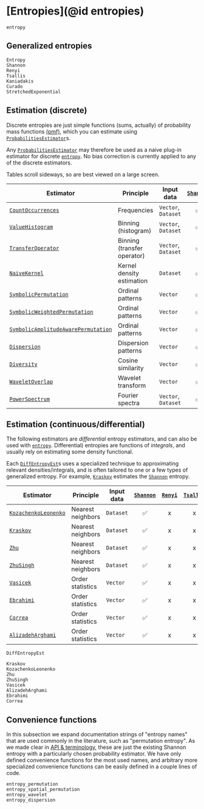 # [Entropies](@id entropies)

```@docs
entropy
```

## Generalized entropies

```@docs
Entropy
Shannon
Renyi
Tsallis
Kaniadakis
Curado
StretchedExponential
```

## Estimation (discrete)

Discrete entropies are just simple functions (sums, actually) of
probability mass functions [(pmf)](https://en.wikipedia.org/wiki/Probability_mass_function),
which you can estimate using [`ProbabilitiesEstimator`](@ref)s.

Any [`ProbabilitiesEstimator`](@ref) may therefore be used as a naive plug-in estimator
for discrete [`entropy`](@ref). No bias correction is currently applied to any of the
discrete estimators.

Tables scroll sideways, so are best viewed on a large screen.

| Estimator                                   | Principle                   | Input data          | [`Shannon`](@ref) | [`Renyi`](@ref) | [`Tsallis`](@ref) | [`Kaniadakis`](@ref) | [`StretchedExponential`](@ref) | [`Curado`](@ref) |
| ------------------------------------------- | --------------------------- | ------------------- | :---------------: | :-------------: | :---------------: | :------------------: | :----------------------------: | :--------------: |
| [`CountOccurrences`](@ref)                  | Frequencies                 | `Vector`, `Dataset` |        ✅         |       ✅        |        ✅         |          ✅          |               ✅               |        ✅        |
| [`ValueHistogram`](@ref)                    | Binning (histogram)         | `Vector`, `Dataset` |        ✅         |       ✅        |        ✅         |          ✅          |               ✅               |        ✅        |
| [`TransferOperator`](@ref)                  | Binning (transfer operator) | `Vector`, `Dataset` |        ✅         |       ✅        |        ✅         |          ✅          |               ✅               |        ✅        |
| [`NaiveKernel`](@ref)                       | Kernel density estimation   | `Dataset`           |        ✅         |       ✅        |        ✅         |          ✅          |               ✅               |        ✅        |
| [`SymbolicPermutation`](@ref)               | Ordinal patterns            | `Vector`            |        ✅         |       ✅        |        ✅         |          ✅          |               ✅               |        ✅        |
| [`SymbolicWeightedPermutation`](@ref)       | Ordinal patterns            | `Vector`            |        ✅         |       ✅        |        ✅         |          ✅          |               ✅               |        ✅        |
| [`SymbolicAmplitudeAwarePermutation`](@ref) | Ordinal patterns            | `Vector`            |        ✅         |       ✅        |        ✅         |          ✅          |               ✅               |        ✅        |
| [`Dispersion`](@ref)                        | Dispersion patterns         | `Vector`            |        ✅         |       ✅        |        ✅         |          ✅          |               ✅               |        ✅        |
| [`Diversity`](@ref)                         | Cosine similarity           | `Vector`            |        ✅         |       ✅        |        ✅         |          ✅          |               ✅               |        ✅        |
| [`WaveletOverlap`](@ref)                    | Wavelet transform           | `Vector`            |        ✅         |       ✅        |        ✅         |          ✅          |               ✅               |        ✅        |
| [`PowerSpectrum`](@ref)                     | Fourier spectra             | `Vector`, `Dataset` |        ✅         |       ✅        |        ✅         |          ✅          |               ✅               |        ✅        |

## Estimation (continuous/differential)

The following estimators are *differential* entropy estimators, and can also be used
with [`entropy`](@ref). Differential) entropies are functions of *integrals*, and usually
rely on estimating some density functional.

Each [`DiffEntropyEst`](@ref)s uses a specialized technique to approximating relevant
densities/integrals, and is often tailored to one or a few types of generalized entropy.
For example, [`Kraskov`](@ref) estimates the [`Shannon`](@ref) entropy.

| Estimator                    | Principle         | Input data | [`Shannon`](@ref) | [`Renyi`](@ref) | [`Tsallis`](@ref) | [`Kaniadakis`](@ref) | [`Curado`](@ref) | [`StretchedExponential`](@ref) |
| ---------------------------- | ----------------- | ---------- | :---------------: | :-------------: | :---------------: | :------------------: | :--------------: | :----------------------------: |
| [`KozachenkoLeonenko`](@ref) | Nearest neighbors | `Dataset`  |        ✅         |        x        |         x         |          x           |        x         |               x                |
| [`Kraskov`](@ref)            | Nearest neighbors | `Dataset`  |        ✅         |        x        |         x         |          x           |        x         |               x                |
| [`Zhu`](@ref)                | Nearest neighbors | `Dataset`  |        ✅         |        x        |         x         |          x           |        x         |               x                |
| [`ZhuSingh`](@ref)           | Nearest neighbors | `Dataset`  |        ✅         |        x        |         x         |          x           |        x         |               x                |
| [`Vasicek`](@ref)            | Order statistics  | `Vector`   |        ✅         |        x        |         x         |          x           |        x         |               x                |
| [`Ebrahimi`](@ref)           | Order statistics  | `Vector`   |        ✅         |        x        |         x         |          x           |        x         |               x                |
| [`Correa`](@ref)             | Order statistics  | `Vector`   |        ✅         |        x        |         x         |          x           |        x         |               x                |
| [`AlizadehArghami`](@ref)    | Order statistics  | `Vector`   |        ✅         |        x        |         x         |          x           |        x         |               x                |

```@docs
DiffEntropyEst
```

```@docs
Kraskov
KozachenkoLeonenko
Zhu
ZhuSingh
Vasicek
AlizadehArghami
Ebrahimi
Correa
```

## Convenience functions

In this subsection we expand documentation strings of "entropy names" that are used commonly in the literature, such as "permutation entropy". As we made clear in [API & terminology](@ref), these are just the existing Shannon entropy with a particularly chosen probability estimator. We have only defined convenience functions for the most used names, and arbitrary more specialized convenience functions can be easily defined in a couple lines of code.

```@docs
entropy_permutation
entropy_spatial_permutation
entropy_wavelet
entropy_dispersion
```
